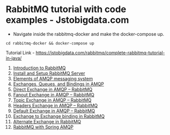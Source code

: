 # RabbitMQ tutorial with code examples - Jstobigdata.com

* Navigate inside the rabbitmq-docker and make the docker-compose up.
```shell script
cd rabbitmq-docker && docker-compose up
```

Tutorial Link - https://jstobigdata.com/rabbitmq/complete-rabbitmq-tutorial-in-java/

1. [Introduction to RabbitMQ](https://jstobigdata.com/rabbitmq/introduction-to-rabbitmq/)
2. [Install and Setup RabbitMQ Server](https://jstobigdata.com/rabbitmq/install-and-setup-rabbitmq-server/)
3. [Elements of AMQP messaging system](https://jstobigdata.com/rabbitmq/elements-of-amqp/)
4. [Exchanges, Queues, and Bindings in AMQP](https://jstobigdata.com/rabbitmq/exchanges-queues-bindings-in-amqp/)
5. [Direct Exchange in AMQP – RabbitMQ](https://jstobigdata.com/rabbitmq/direct-exchange-in-amqp-rabbitmq/)
6. [Fanout Exchange in AMQP – RabbitMQ](https://jstobigdata.com/rabbitmq/fanout-exchange-in-amqp-rabbitmq/)
7. [Topic Exchange in AMQP – RabbitMQ](https://jstobigdata.com/rabbitmq/topic-exchange-in-amqp-rabbitmq/)
8. [Headers Exchange in AMQP – RabbitMQ](https://jstobigdata.com/rabbitmq/headers-exchange-in-amqp-rabbitmq/)
9. [Default Exchange in AMQP – RabbitMQ](https://jstobigdata.com/rabbitmq/default-exchange-in-amqp-rabbitmq/)
10. [Exchange to Exchange binding in RabbitMQ](https://jstobigdata.com/rabbitmq/exchange-to-exchange-binding-in-rabbitmq/)
11. [Alternate Exchange in RabbitMQ](https://jstobigdata.com/rabbitmq/alternate-exchange-in-rabbitmq/)
12. [RabbitMQ with Spring AMQP](https://jstobigdata.com/rabbitmq/rabbitmq-with-spring-amqp-and-spring-boot/)
